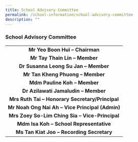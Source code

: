 ```yaml
---
title: School Advisory Committee
permalink: /school-information/school-advisory-committee
description: ""
---
```

### School Advisory Committee

|  |
|:---:|
| **Mr Yeo Boon Hui – Chairman** |
| **Mr Tay Thain Lin – Member** |
| **Dr Susanna Leong Su Jan – Member** |
| **Mr Tan Kheng Phuong – Member** |
| **Mdm Pauline Koh – Member** |
| **Dr Azilawati Jamaludin – Member** |
| **Mrs Ruth Tai – Honorary Secretary/Principal** |
| **Mr Noah Ong Nai Ah – Vice Principal (Admin)** |
| **Mrs Zoey So-Lim Ching Sia – Vice-Principal** |
| **Mdm Isa Koh – School Representative** |
| **Ms Tan Kiat Joo – Recording Secretary** |